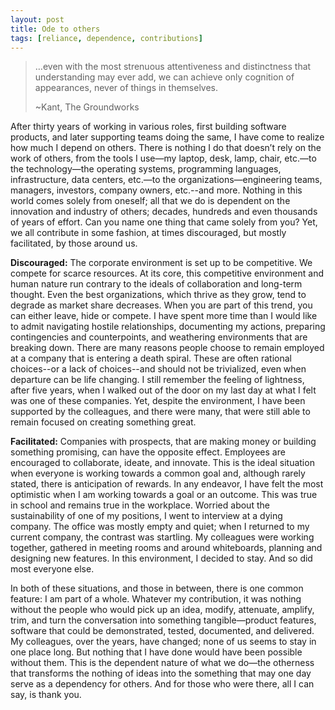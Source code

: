 ```yaml
---
layout: post
title: Ode to others
tags: [reliance, dependence, contributions]
---
```


>…even with the most strenuous attentiveness and distinctness that understanding may ever add, we can achieve only cognition of appearances, never of things in themselves.
>
>~Kant, The Groundworks

After thirty years of working in various roles, first building software products, and later supporting teams doing the same, I have come to realize how much I depend on others. There is nothing I do that doesn’t rely on the work of others, from the tools I use—my laptop, desk, lamp, chair, etc.—to the technology—the operating systems, programming languages, infrastructure, data centers, etc.—to the organizations—engineering teams, managers, investors, company owners, etc.--and more. Nothing in this world comes solely from oneself; all that we do is dependent on the innovation and industry of others; decades, hundreds and even thousands of years of effort. Can you name one thing that came solely from you? Yet, we all contribute in some fashion, at times discouraged, but mostly facilitated, by those around us.

**Discouraged:** The corporate environment is set up to be competitive. We compete for scarce resources. At its core, this competitive environment and human nature run contrary to the ideals of collaboration and long-term thought. Even the best organizations, which thrive as they grow, tend to degrade as market share decreases. When you are part of this trend, you can either leave, hide or compete. I have spent more time than I would like to admit navigating hostile relationships, documenting my actions, preparing contingencies and counterpoints, and weathering environments that are breaking down. There are many reasons people choose to remain employed at a company that is entering a death spiral. These are often rational choices--or a lack of choices--and should not be trivialized, even when departure can be life changing. I still remember the feeling of lightness, after five years, when I walked out of the door on my last day at what I felt was one of these companies.  Yet, despite the environment, I have been supported by the colleagues, and there were many, that were still able to remain focused on creating something great.

**Facilitated:** Companies with prospects, that are making money or building something promising, can have the opposite effect. Employees are encouraged to collaborate, ideate, and innovate. This is the ideal situation when everyone is working towards a common goal and, although rarely stated, there is anticipation of rewards. In any endeavor, I have felt the most optimistic when I am working towards a goal or an outcome. This was true in school and remains true in the workplace. Worried about the sustainability of one of my positions, I went to interview at a dying company. The office was mostly empty and quiet; when I returned to my current company, the contrast was startling. My colleagues were working together, gathered in meeting rooms and around whiteboards, planning and designing new features. In this environment, I decided to stay.  And so did most everyone else.

In both of these situations, and those in between, there is one common feature: I am part of a whole. Whatever my contribution, it was nothing without the people who would pick up an idea, modify, attenuate, amplify, trim, and turn the conversation into something tangible—product features, software that could be demonstrated, tested, documented, and delivered. My colleagues, over the years, have changed; none of us seems to stay in one place long. But nothing that I have done would have been possible without them. This is the dependent nature of what we do—the otherness that transforms the nothing of ideas into the something that may one day serve as a dependency for others.  And for those who were there, all I can say, is thank you. 
